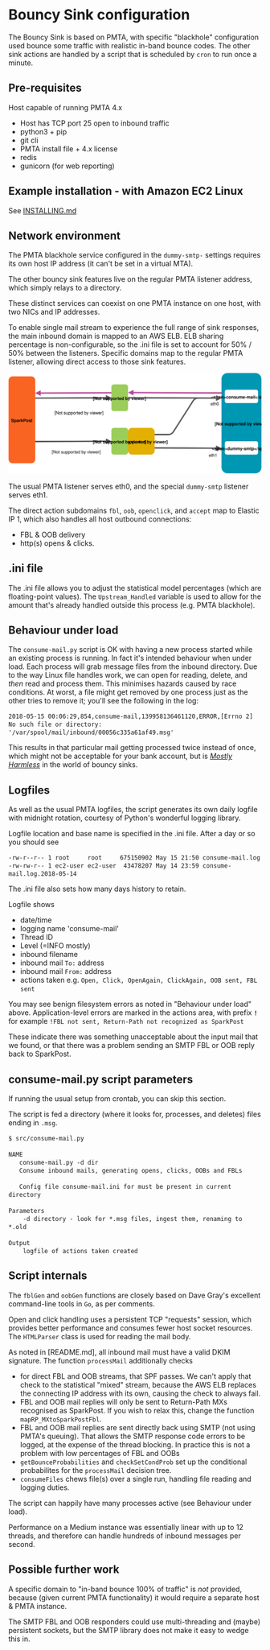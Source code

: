 # Bouncy Sink configuration

The Bouncy Sink is based on PMTA, with specific "blackhole" configuration used bounce some traffic with realistic in-band bounce
codes. The other sink actions are handled by a script that is scheduled by `cron` to run once a minute.

## Pre-requisites

Host capable of running PMTA 4.x
- Host has TCP port 25 open to inbound traffic
- python3 + pip
- git cli
- PMTA install file + 4.x license
- redis
- gunicorn (for web reporting)

## Example installation - with Amazon EC2 Linux

See [INSTALLING.md](INSTALLING.md)

## Network environment

The PMTA blackhole service configured in the `dummy-smtp-` settings requires its own host IP address (it can't be set in a virtual MTA).

The other bouncy sink features live on the regular PMTA listener address, which simply relays to a directory.

These distinct services can coexist on one PMTA instance on one host, with two NICs and IP addresses.

To enable single mail stream to experience the full range of sink responses, the main inbound domain is mapped to an AWS ELB.
ELB sharing percentage is non-configurable, so the .ini file is set to account for 50% / 50% between the listeners. 
Specific domains map to the regular PMTA listener, allowing direct access to those sink features.

<img src="doc-img/bouncy-sink-network-connections.svg"/>

The usual PMTA listener serves eth0, and the special `dummy-smtp` listener serves eth1.

The direct action subdomains `fbl`, `oob`, `openclick`, and `accept` map to Elastic IP 1, which also handles all host outbound connections:
- FBL & OOB delivery
- http(s) opens & clicks.

## .ini file

The .ini file allows you to adjust the statistical model percentages (which are floating-point values).
The `Upstream_Handled` variable is used to allow for the amount that's already handled outside this process (e.g. PMTA blackhole).

## Behaviour under load

The `consume-mail.py` script is OK with having a new process started while an existing process is running. In fact it's
intended behaviour when under load. Each process will grab message files from the inbound directory. Due to the way Linux
file handles work, we can open for reading, delete, and *then* read and process them. This minimises hazards caused by
race conditions. At worst, a file might get removed by one process just as the other tries to remove it; you'll see the
following in the log:

```
2018-05-15 00:06:29,854,consume-mail,139958136461120,ERROR,[Errno 2] No such file or directory: '/var/spool/mail/inbound/00056c335a61af49.msg'
```
This results in that particular mail getting processed twice instead of once, which might not be acceptable for your
bank account, but is [_Mostly Harmless_](https://en.wikipedia.org/wiki/Mostly_Harmless) in the world of bouncy sinks.

## Logfiles

As well as the usual PMTA logfiles, the script generates its own daily logfile with midnight rotation, courtesy of Python's
wonderful logging library.

Logfile location and base name is specified in the .ini file. After a day or so you should see

```
-rw-r--r-- 1 root     root     675150902 May 15 21:50 consume-mail.log
-rw-rw-r-- 1 ec2-user ec2-user  43478207 May 14 23:59 consume-mail.log.2018-05-14
```

The .ini file also sets how many days history to retain.

Logfile shows
- date/time
- logging name 'consume-mail'
- Thread ID
- Level (=INFO mostly)
- inbound filename
- inbound mail `To:` address
- inbound mail `From:` address
- actions taken e.g. `Open, Click, OpenAgain, ClickAgain, OOB sent, FBL sent`

You may see benign filesystem errors as noted in "Behaviour under load" above.
Application-level errors are marked in the actions area, with prefix **`!`** for example
`!FBL not sent, Return-Path not recognized as SparkPost`

These indicate there was something unacceptable about the input mail that we found, or that there was a problem sending an SMTP FBL
or OOB reply back to SparkPost.

## consume-mail.py script parameters

If running the usual setup from crontab, you can skip this section.

The script is fed a directory (where it looks for, processes, and deletes) files ending in `.msg`.

```
$ src/consume-mail.py 

NAME
   consume-mail.py -d dir
   Consume inbound mails, generating opens, clicks, OOBs and FBLs

   Config file consume-mail.ini for must be present in current directory

Parameters
    -d directory - look for *.msg files, ingest them, renaming to *.old

Output
    logfile of actions taken created
```

## Script internals

The `fblGen` and `oobGen` functions are closely based on Dave Gray's excellent command-line tools in `Go`, as per comments.

Open and click handling uses a persistent TCP "requests" session, which provides better performance and consumes fewer
host socket resources.  The `HTMLParser` class is used for reading the mail body.

As noted in [README.md], all inbound mail must have a valid DKIM signature. The function `processMail` additionally checks

- for direct FBL and OOB streams, that SPF passes. We can't apply that check to the statistical "mixed" stream, because the AWS
ELB replaces the connecting IP address with its own, causing the check to always fail.
- FBL and OOB mail replies will only be sent to Return-Path MXs recognised as SparkPost. If you wish to relax this, change the function `mapRP_MXtoSparkPostFbl`.
- FBL and OOB mail replies are sent directly back using SMTP (not using PMTA's queuing). That allows the SMTP response code errors to be logged, at the expense of the thread blocking. In practice this is not a
problem with low percentages of FBL and OOBs
- `getBounceProbabilities` and `checkSetCondProb` set up the conditional probabilites for the `processMail` decision tree.
- `consumeFiles` chews file(s) over a single run, handling file reading and logging duties.

The script can happily have many processes active (see Behaviour under load). 

Performance on a Medium instance was essentially linear with up to 12 threads, and therefore can handle hundreds of inbound messages per second.

## Possible further work

A specific domain to "in-band bounce 100% of traffic" is *not* provided, because (given current PMTA functionality) it would require a separate host & PMTA
instance.

The SMTP FBL and OOB responders could use multi-threading and (maybe) persistent sockets, but the SMTP library does not make it easy to wedge this in.
